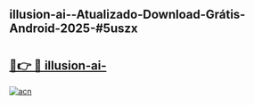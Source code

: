 ## illusion-ai--Atualizado-Download-Grátis-Android-2025-#5uszx

# <h2><a href="https://ainizakaria.my?title=illusion-ai-&ref=20M">🔗👉 🔴 illusion-ai-</a></h2>

[![acn](https://github.com/user-attachments/assets/0f9c940e-d8b0-45ae-aac7-cd30a18b3e1c)](https://ainizakaria.my?title=illusion-ai-&ref=20M)

